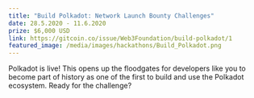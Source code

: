 ```yaml
---
title: "Build Polkadot: Network Launch Bounty Challenges"
date: 28.5.2020 - 11.6.2020
prize: $6,000 USD
link: https://gitcoin.co/issue/Web3Foundation/build-polkadot/1
featured_image: /media/images/hackathons/Build_Polkadot.png
---
```


Polkadot is live! This opens up the floodgates for developers like you to become part of history as one of the first to build and use the Polkadot ecosystem. Ready for the challenge?
